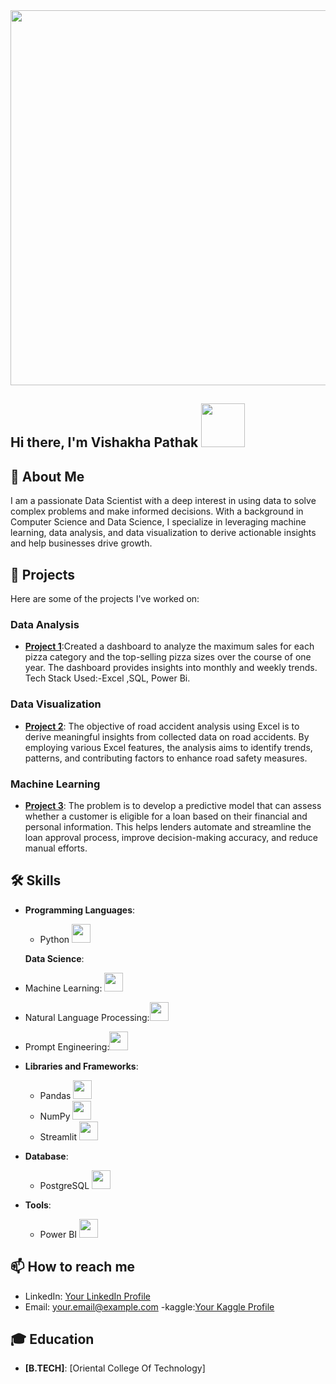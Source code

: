 
  <img src="https://media1.tenor.com/m/cX92mi1p-NYAAAAd/coding-anime.gif" width="600" />

## Hi there, I'm Vishakha Pathak <img src="https://media.tenor.com/kQcGDGtb79QAAAAi/alice-animated-alice-stickers.gif" width="70" />

## 🚀 About Me
I am a passionate Data Scientist with a deep interest in using data to solve complex problems and make informed decisions. With a background in Computer Science and Data Science, I specialize in leveraging machine learning, data analysis, and data visualization to derive actionable insights and help businesses drive growth.

## 🔭 Projects
Here are some of the projects I've worked on:
### Data Analysis
- **[Project 1](https://github.com/VishakhaPathak98/Pizza_Sales_Report)**:Created a dashboard to analyze the maximum sales for each pizza category and the top-selling pizza sizes over the course of one year. The dashboard provides insights into monthly and weekly trends. Tech Stack Used:-Excel ,SQL, Power Bi.


### Data Visualization
- **[Project 2](https://github.com/VishakhaPathak98/Road-Accident-Analysis)**: The objective of road accident analysis using Excel is to derive meaningful insights from collected data on road accidents. By employing various Excel features, the analysis aims to identify trends, patterns, and contributing factors to enhance road safety measures.

### Machine Learning
- **[Project 3](VishakhaPathak98/Bank-Loan-Prediction)**: The problem is to develop a predictive model that can assess whether a customer is eligible for a loan based on their financial and personal information. This helps lenders automate and streamline the loan approval process, improve decision-making accuracy, and reduce manual efforts.

## 🛠️ Skills

- **Programming Languages**:
  - Python <img src="https://media.tenor.com/_E-NCczd1nYAAAAi/python.gif" width="30" />
  
  **Data Science**:
- Machine Learning: <img src="https://media.giphy.com/media/26xBzNK7NNisXKs1q/giphy.gif" width="30" />
- Natural Language Processing:<img src="https://media.giphy.com/media/xUPGGzHj5n6MuR2o0g/giphy.gif" width="30" />
- Prompt Engineering:<img src="https://media.giphy.com/media/3ohhwnXzjxvpdbl97y/giphy.gif" width="30" />

- **Libraries and Frameworks**:
  - Pandas <img src="#150458" width="30" />
  - NumPy <img src="[https://media.giphy.com/media/26FfZjmVXtdz7sM1q/giphy.gif](https://www.google.com/imgres?q=numpy%20library%20icon&imgurl=https%3A%2F%2Fupload.wikimedia.org%2Fwikipedia%2Fcommons%2Fthumb%2F3%2F31%2FNumPy_logo_2020.svg%2F1200px-NumPy_logo_2020.svg.png&imgrefurl=https%3A%2F%2Fen.m.wikipedia.org%2Fwiki%2FFile%3ANumPy_logo_2020.svg&docid=2szkTYJOYt7fEM&tbnid=ZT36fhhFxV1DWM&vet=12ahUKEwis6ajvh8uKAxXvU2wGHYNNIKwQM3oECBYQAA..i&w=1200&h=540&hcb=2&ved=2ahUKEwis6ajvh8uKAxXvU2wGHYNNIKwQM3oECBYQAA)" width="30" />
  - Streamlit <img src="https://www.google.com/imgres?q=logo%20transparent%20png%20streamlit%20icon&imgurl=https%3A%2F%2Fstreamlit.io%2Fimages%2Fbrand%2Fstreamlit-logo-secondary-colormark-darktext.png&imgrefurl=https%3A%2F%2Fstreamlit.io%2Fbrand&docid=vnWK2tMrGVX_0M&tbnid=NNETaG3I0V6aLM&vet=12ahUKEwjQuZfVicuKAxXRh1YBHcO4GYEQM3oECBoQAA..i&w=2181&h=1276&hcb=2&ved=2ahUKEwjQuZfVicuKAxXRh1YBHcO4GYEQM3oECBoQAA" width="30" />
  
- **Database**:
  - PostgreSQL <img src="https://www.google.com/url?sa=i&url=https%3A%2F%2Fwww.pngwing.com%2Fen%2Ffree-png-nlelb&psig=AOvVaw3BAeNUPeRMdivTMg3AV8s9&ust=1735495969099000&source=images&cd=vfe&opi=89978449&ved=0CBQQjRxqFwoTCIi078KJy4oDFQAAAAAdAAAAABAK" width="30" />
  
- **Tools**:
  - Power BI <img src="https://media.giphy.com/media/4a24Tt6r5sRbm/giphy.gif" width="30" />


## 📫 How to reach me
- LinkedIn: [Your LinkedIn Profile](https://www.linkedin.com/in/vishakha-pathak)
- Email: [your.email@example.com](mailto:vishakhapathak98@gmail.com)
-kaggle:[Your Kaggle Profile](https://www.kaggle.com/vishakhapathak98)

## 🎓 Education
- **[B.TECH]**: [Oriental College Of Technology]
